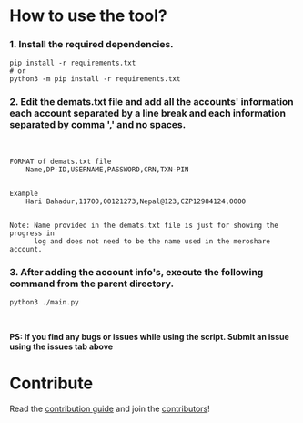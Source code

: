# How to use the tool?

### 1. Install the required dependencies.

```shell
pip install -r requirements.txt
# or
python3 -m pip install -r requirements.txt
```

### 2. Edit the **demats.txt** file and add all the accounts' information each account separated by a line break and each information separated by comma ',' and no spaces.

<br>

```
FORMAT of demats.txt file
    Name,DP-ID,USERNAME,PASSWORD,CRN,TXN-PIN


Example
    Hari Bahadur,11700,00121273,Nepal@123,CZP12984124,0000


Note: Name provided in the demats.txt file is just for showing the progress in
      log and does not need to be the name used in the meroshare account.
```

### 3. After adding the account info's, execute the following command from the parent directory.

`python3 ./main.py`

<br>

**PS: If you find any bugs or issues while using the script. Submit an issue using the issues tab above**

# Contribute

Read the [contribution guide](CONTRIBUTING.md) and join the [contributors](https://github.com/bipin0x01/meroshare-bot/graphs/contributors)!
